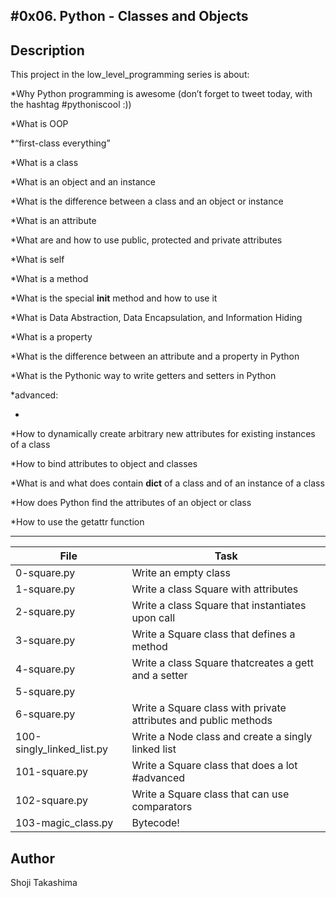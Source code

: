 #0x06. Python - Classes and Objects
---
## Description

This project in the low_level_programming series is about:

*Why Python programming is awesome (don’t forget to tweet today, with the hashtag #pythoniscool :))

*What is OOP

*“first-class everything”

*What is a class

*What is an object and an instance

*What is the difference between a class and an object or instance

*What is an attribute

*What are and how to use public, protected and private attributes

*What is self

*What is a method

*What is the special __init__ method and how to use it

*What is Data Abstraction, Data Encapsulation, and Information Hiding

*What is a property

*What is the difference between an attribute and a property in Python

*What is the Pythonic way to write getters and setters in Python

*advanced:

*

*How to dynamically create arbitrary new attributes for existing instances of a class

*How to bind attributes to object and classes

*What is and what does contain __dict__ of a class and of an instance of a class

*How does Python find the attributes of an object or class

*How to use the getattr function

---
File|Task
---|---
0-square.py | Write an empty class
1-square.py | Write a class Square with attributes
2-square.py | Write a class Square that instantiates upon call
3-square.py | Write a Square class that defines a method
4-square.py | Write a class Square thatcreates a gett and a setter
5-square.py | 
6-square.py | Write a Square class with private attributes and public methods
100-singly_linked_list.py | Write a Node class and create a singly linked list
101-square.py | Write a Square class that does a lot #advanced
102-square.py | Write a Square class that can use comparators
103-magic_class.py | Bytecode!

## Author
 Shoji Takashima
